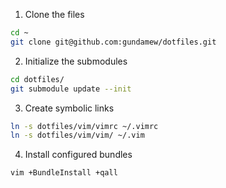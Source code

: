 1. Clone the files
```bash
cd ~
git clone git@github.com:gundamew/dotfiles.git
```

2. Initialize the submodules
```bash
cd dotfiles/
git submodule update --init
```

3. Create symbolic links
```bash
ln -s dotfiles/vim/vimrc ~/.vimrc
ln -s dotfiles/vim/vim/ ~/.vim
```

4. Install configured bundles
```bash
vim +BundleInstall +qall
```
